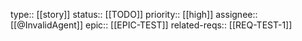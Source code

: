 type:: [[story]]
status:: [[TODO]]
priority:: [[high]]
assignee:: [[@InvalidAgent]]
epic:: [[EPIC-TEST]]
related-reqs:: [[REQ-TEST-1]]